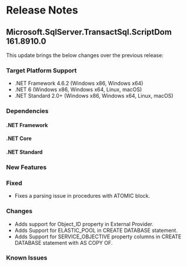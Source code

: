 # Release Notes

## Microsoft.SqlServer.TransactSql.ScriptDom 161.8910.0
This update brings the below changes over the previous release:

### Target Platform Support

* .NET Framework 4.6.2 (Windows x86, Windows x64)
* .NET 6 (Windows x86, Windows x64, Linux, macOS)
* .NET Standard 2.0+ (Windows x86, Windows x64, Linux, macOS)

### Dependencies

#### .NET Framework
#### .NET Core
#### .NET Standard

### New Features

### Fixed
* Fixes a parsing issue in procedures with ATOMIC block.

### Changes

* Adds support for Object_ID property in External Provider.
* Adds Support for ELASTIC_POOL in CREATE DATABASE statement.
* Adds Support for SERVICE_OBJECTIVE property columns in CREATE DATABASE statement with AS COPY OF.

### Known Issues
